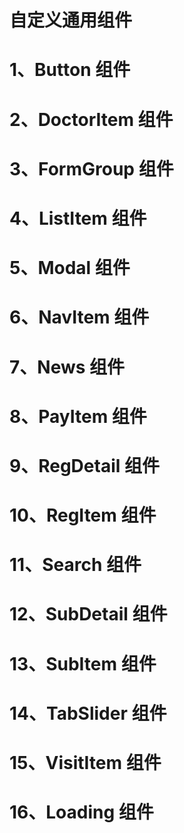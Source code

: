 # 自定义通用组件

# 1、Button 组件

# 2、DoctorItem 组件

# 3、FormGroup 组件

# 4、ListItem 组件

# 5、Modal 组件

# 6、NavItem 组件

# 7、News 组件

# 8、PayItem 组件

# 9、RegDetail 组件

# 10、RegItem 组件

# 11、Search 组件

# 12、SubDetail 组件

# 13、SubItem 组件

# 14、TabSlider 组件

# 15、VisitItem 组件

# 16、Loading 组件
